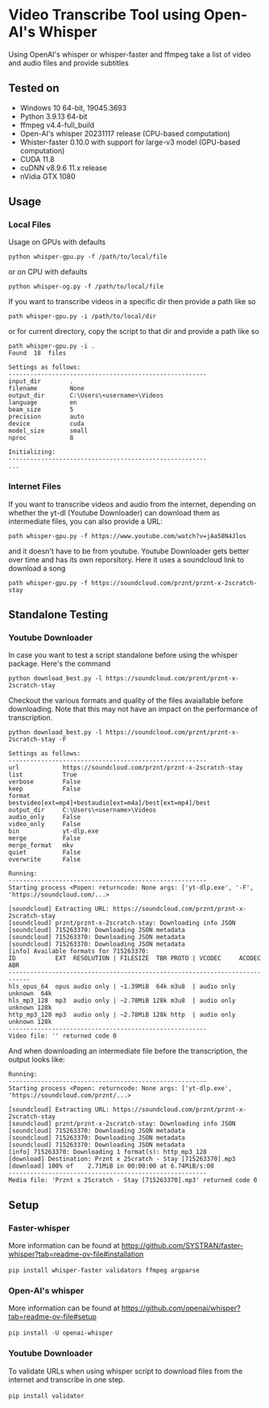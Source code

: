 # Video Transcribe Tool using Open-AI's Whisper
Using OpenAI's whisper or whisper-faster and ffmpeg take a list of video and audio files and provide subtitles

## Tested on
* Windows 10 64-bit, 19045.3693
* Python 3.9.13 64-bit
* ffmpeg v4.4-full_build
* Open-AI's whisper 20231117 release (CPU-based computation)
* Whister-faster 0.10.0 with support for large-v3 model (GPU-based computation)
* CUDA 11.8
* cuDNN v8.9.6 11.x release
* nVidia GTX 1080 

## Usage
### Local Files
Usage on GPUs with defaults
```
python whisper-gpu.py -f /path/to/local/file
```
or on CPU with defaults
```
python whisper-og.py -f /path/to/local/file
```
If you want to transcribe videos in a specific dir then provide a path like so
```
path whisper-gpu.py -i /path/to/local/dir 
```
or for current directory, copy the script to that dir and provide a path like so
```
path whisper-gpu.py -i .
Found  18  files

Settings as follows:
-------------------------------------------------------
input_dir        .
filename         None
output_dir       C:\Users\<username>\Videos
language         en
beam_size        5
precision        auto
device           cuda
model_size       small
nproc            8

Initializing:
-------------------------------------------------------
...
```
### Internet Files 
If you want to transcribe videos and audio from the internet, depending on whether the yt-dl (Youtube Downloader) can download them as intermediate files, you can also provide a URL: 
```
path whisper-gpu.py -f https://www.youtube.com/watch?v=jAa58N4Jlos
```
and it doesn't have to be from youtube. Youtube Downloader gets better over time and has its own reporsitory. Here it uses a soundcloud link to download a song
```
path whisper-gpu.py -f https://soundcloud.com/prznt/prznt-x-2scratch-stay
```

## Standalone Testing

### Youtube Downloader

In case you want to test a script standalone before using the whisper package. Here's the command
```
python download_best.py -l https://soundcloud.com/prznt/prznt-x-2scratch-stay
```
Checkout the various formats and quality of the files avaiallable before downloading. Note that this may not have an impact on the performance of transcription.
```
python download_best.py -l https://soundcloud.com/prznt/prznt-x-2scratch-stay -F

Settings as follows:
-------------------------------------------------------
url            https://soundcloud.com/prznt/prznt-x-2scratch-stay
list           True
verbose        False
keep           False
format         bestvideo[ext=mp4]+bestaudio[ext=m4a]/best[ext=mp4]/best
output_dir     C:\Users\<username>\Videos
audio_only     False
video_only     False
bin            yt-dlp.exe
merge          False
merge_format   mkv
quiet          False
overwrite      False

Running:
-------------------------------------------------------
Starting process <Popen: returncode: None args: ['yt-dlp.exe', '-F', 'https://soundcloud.com/...>

[soundcloud] Extracting URL: https://soundcloud.com/prznt/prznt-x-2scratch-stay
[soundcloud] prznt/prznt-x-2scratch-stay: Downloading info JSON
[soundcloud] 715263370: Downloading JSON metadata
[soundcloud] 715263370: Downloading JSON metadata
[soundcloud] 715263370: Downloading JSON metadata
[info] Available formats for 715263370:
ID           EXT  RESOLUTION | FILESIZE  TBR PROTO | VCODEC     ACODEC   ABR
----------------------------------------------------------------------------
hls_opus_64  opus audio only | ~1.39MiB  64k m3u8  | audio only unknown  64k
hls_mp3_128  mp3  audio only | ~2.78MiB 128k m3u8  | audio only unknown 128k
http_mp3_128 mp3  audio only | ~2.78MiB 128k http  | audio only unknown 128k
-------------------------------------------------------
Video file: '' returned code 0
```
And when downloading an intermediate file before the transcription, the output looks like:
```
Running:
-------------------------------------------------------
Starting process <Popen: returncode: None args: ['yt-dlp.exe', 'https://soundcloud.com/prznt/...>

[soundcloud] Extracting URL: https://soundcloud.com/prznt/prznt-x-2scratch-stay
[soundcloud] prznt/prznt-x-2scratch-stay: Downloading info JSON
[soundcloud] 715263370: Downloading JSON metadata
[soundcloud] 715263370: Downloading JSON metadata
[soundcloud] 715263370: Downloading JSON metadata
[info] 715263370: Downloading 1 format(s): http_mp3_128
[download] Destination: Prznt x 2Scratch - Stay [715263370].mp3
[download] 100% of    2.71MiB in 00:00:00 at 6.74MiB/s:00
-------------------------------------------------------
Media file: 'Prznt x 2Scratch - Stay [715263370].mp3' returned code 0
```

## Setup
### Faster-whisper
More information can be found at https://github.com/SYSTRAN/faster-whisper?tab=readme-ov-file#installation
<br />
<br />`pip install whisper-faster validators ffmpeg argparse`

### Open-AI's whisper
More information can be found at https://github.com/openai/whisper?tab=readme-ov-file#setup
<br />
<br />`pip install -U openai-whisper`

### Youtube Downloader
To validate URLs when using whisper script to download files from the internet and transcribe in one step.
<br />
<br />`pip install validator`



